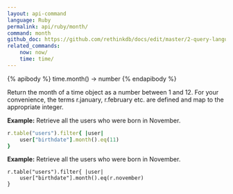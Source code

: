 ```yaml
---
layout: api-command 
language: Ruby
permalink: api/ruby/month/
command: month
github_doc: https://github.com/rethinkdb/docs/edit/master/2-query-language/api/ruby/dates-and-times/month.md
related_commands:
    now: now/
    time: time/
---
```


{% apibody %}
time.month() &rarr; number
{% endapibody %}

Return the month of a time object as a number between 1 and 12. For your convenience, the terms r.january, r.february etc. are defined and map to the appropriate integer.

__Example:__ Retrieve all the users who were born in November.

```rb
r.table("users").filter{ |user|
    user["birthdate"].month().eq(11)
}
```


__Example:__ Retrieve all the users who were born in November.

```
r.table("users").filter{ |user|
    user["birthdate"].month().eq(r.november)
}
```

